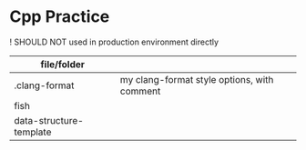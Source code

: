 # Cpp Practice

! SHOULD NOT used in production environment directly



| file/folder             |                                             |
| ----------------------- | ------------------------------------------- |
| .clang-format           | my clang-format style options, with comment |
| fish                    |                                             |
| data-structure-template |                                             |

